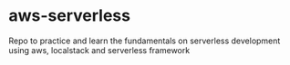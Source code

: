 # aws-serverless
Repo to practice and learn the fundamentals on serverless development using aws, localstack and serverless framework
